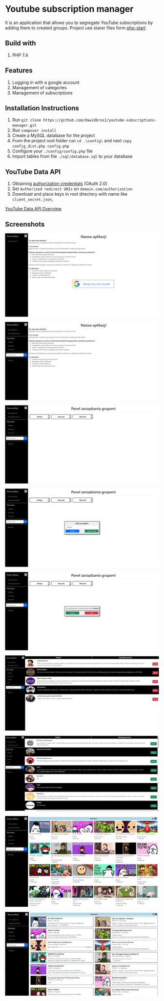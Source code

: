 # Youtube subscription manager
It is an application that allows you to segregate YouTube subscriptions by adding them to created groups. Project use starer files form [php-start](https://github.com/dawidbros1/php-start)

## Build with
1. PHP 7.4

## Features
1. Logging in with a google account
2. Management of categories
3. Management of subscriptions

## Installation Instructions
1. Run `git clone https://github.com/dawidbros1/youtube-subscriptions-manager.git`
2. Run `composer install`
3. Create a MySQL database for the project
4. From the project root folder run `cd .\config\` and next `copy config_dist.php config.php`
5. Configure your `./config/config.php` file
6. Import tables from file `./sql/database.sql` to your database

## YouTube Data API
1. Obtaining [authorization credentials](https://developers.google.com/youtube/registering_an_application) (OAuth 2.0)
2. Set `Authorized redirect URIs` on `domain.com/authorization`
3. Download and place keys in root directory with name like `client_secret.json`,

[YouTube Data API Overview](https://developers.google.com/youtube/v3/getting-started)

## Screenshots
![](docs/images/homepage.png)

![](docs/images/homepage_logged.png)

![](docs/images/manage.png)

![](docs/images/edit.png)

![](docs/images/delete.png)

![](docs/images/list.png)

![](docs/images/list_notCategorized.png)

![](docs/images/show_grid.png)

![](docs/images/show_list.png)
